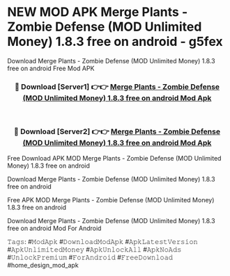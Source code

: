 # NEW MOD APK Merge Plants - Zombie Defense (MOD Unlimited Money) 1.8.3 free on android - g5fex
Download Merge Plants - Zombie Defense (MOD Unlimited Money) 1.8.3 free on android Free Mod APK

<div align="center">
<h3>🔴 Download [Server1] 👉👉 <a href="https://apk-comot.site?title=Merge_Plants_-_Zombie_Defense_(MOD_Unlimited_Money)_1.8.3_free_on_android">Merge Plants - Zombie Defense (MOD Unlimited Money) 1.8.3 free on android Mod Apk</a></h3><br>

<h3>🔴 Download [Server2] 👉👉 <a href="https://apk-comot.site?title=Merge_Plants_-_Zombie_Defense_(MOD_Unlimited_Money)_1.8.3_free_on_android">Merge Plants - Zombie Defense (MOD Unlimited Money) 1.8.3 free on android Mod Apk</a></h3>
</div>


Free Download APK MOD Merge Plants - Zombie Defense (MOD Unlimited Money) 1.8.3 free on android

Download Merge Plants - Zombie Defense (MOD Unlimited Money) 1.8.3 free on android 

Free APK MOD Merge Plants - Zombie Defense (MOD Unlimited Money) 1.8.3 free on android 

Download Merge Plants - Zombie Defense (MOD Unlimited Money) 1.8.3 free on android Mod For Android

𝚃𝚊𝚐𝚜: #𝙼𝚘𝚍𝙰𝚙𝚔 #𝙳𝚘𝚠𝚗𝚕𝚘𝚊𝚍𝙼𝚘𝚍𝙰𝚙𝚔 #𝙰𝚙𝚔𝙻𝚊𝚝𝚎𝚜𝚝𝚅𝚎𝚛𝚜𝚒𝚘𝚗 #𝙰𝚙𝚔𝚄𝚗𝚕𝚒𝚖𝚒𝚝𝚎𝚍𝙼𝚘𝚗𝚎𝚢 #𝙰𝚙𝚔𝚄𝚗𝚕𝚘𝚌𝚔𝙰𝚕𝚕 #𝙰𝚙𝚔𝙽𝚘𝙰𝚍𝚜 #𝚄𝚗𝚕𝚘𝚌𝚔𝙿𝚛𝚎𝚖𝚒𝚞𝚖 #𝙵𝚘𝚛𝙰𝚗𝚍𝚛𝚘𝚒𝚍 #𝙵𝚛𝚎𝚎𝙳𝚘𝚠𝚗𝚕𝚘𝚊𝚍 #home_design_mod_apk